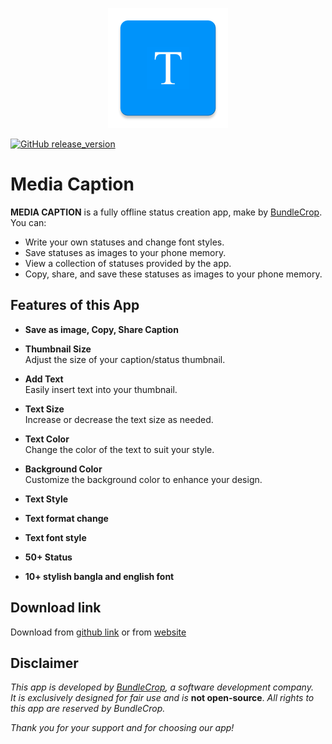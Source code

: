 <p align="center">
  <img src="https://raw.githubusercontent.com/sahariyarahamad/mediacaptionapp/refs/heads/main/ic_logo.webp">
</p>

[![GitHub release_version](https://img.shields.io/github/v/release/sahariyarahamad/mediacaptionapp)](https://github.com/sahariyarahamad/mediacaptionapp/releases)



# Media Caption

**MEDIA CAPTION** is a fully offline status creation app, make by [BundleCrop](https://www.facebook.com/bundlecrop/). You can:
-	Write your own statuses and change font styles.
-	Save statuses as images to your phone memory.
-	View a collection of statuses provided by the app.
-	Copy, share, and save these statuses as images to your phone memory.

## Features of this App

- **Save as image, Copy, Share Caption**
- **Thumbnail Size**  
  Adjust the size of your caption/status thumbnail.

- **Add Text**  
  Easily insert text into your thumbnail.

- **Text Size**  
  Increase or decrease the text size as needed.

- **Text Color**  
  Change the color of the text to suit your style.

- **Background Color**  
  Customize the background color to enhance your design.

- **Text Style**

-  **Text format change**

-  **Text font style**

-   **50+ Status**

-    **10+ stylish bangla and english font**

## Download link
Download from [github link](https://github.com/sahariyarahamad/mediacaptionapp/releases/download/v1.1.0/Media_Caption.apk) or from [website](https://sahariyarahamad.github.io/mcadr/)

## Disclaimer
*This app is developed by [BundleCrop](https://www.facebook.com/bundlecrop/), a software development company.  
It is exclusively designed for fair use and is* **not open-source**. *All rights to this app are reserved by BundleCrop.*

*Thank you for your support and for choosing our app!*
